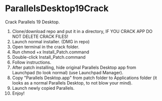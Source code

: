 # ParallelsDesktop19Crack
Crack Parallels 19 Desktop.
1. Clone/download repo and put it in a directory, IF YOU CRACK APP DO NOT DELETE CRACK FILES!
2. Launch normal installer. (DMG in repo)
3. Open terminal in the crack folder.
4. Run chmod +x Install_Patch.command
5. Double-click Install_Patch.command
6. Follow instructions.
7. After patch installing, hide original Parallels Desktop app from Launchpad (to look normal) (use Launchpad Manager).
8. Copy "Parallels Desktop.app" from patch folder to Applications folder (it looks as a normal Parallels Desktop, to not blow your mind).
9. Launch newly copied Parallels.
10. Enjoy!
